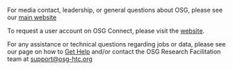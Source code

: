 [title]: - "Contact OSG for non-Support Inquiries"

For media contact, leadership, or general questions about OSG, please see our
[main website](https://osg-htc.org/contact)

To request a user account on OSG Connect, please visit the [website](http://osgconnect.net). 

For any assistance or technical questions regarding jobs or data, please see our page on how to [Get Help](https://support.opensciencegrid.org/support/solutions/articles/12000084585)
and/or contact the OSG Research Facilitation team at [support@osg-htc.org](mailto:support@osg-htc.org)
